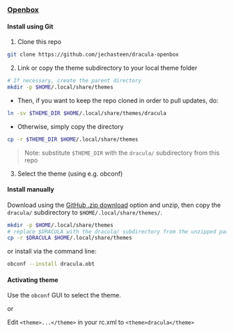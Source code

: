 ### [Openbox](https://openbox)

#### Install using Git

1. Clone this repo

```sh
git clone https://github.com/jechasteen/dracula-openbox
```

2. Link or copy the theme subdirectory to your local theme folder

```sh
# If necessary, create the parent directory
mkdir -p $HOME/.local/share/themes
```
* Then, if you want to keep the repo cloned in order to pull updates, do:

```sh
ln -sv $THEME_DIR $HOME/.local/share/themes/dracula
```

* Otherwise, simply copy the directory

```sh
cp -r $THEME_DIR $HOME/.local/share/themes
```

> Note: substitute `$THEME_DIR` with the `dracula/` subdirectory from this repo

3. Select the theme (using e.g. obconf)

#### Install manually

Download using the [GitHub .zip download](https://github.com/jechasteen/dracula-openbox/archive/master.zip) option and unzip, then copy the `dracula/` subdirectory to `$HOME/.local/share/themes/`.

```sh
mkdir -p $HOME/.local/share/themes
# replace $DRACULA with the dracula/ subdirectory from the unzipped package.
cp -r $DRACULA $HOME/.local/share/themes
```

or install via the command line:

```sh
obconf --install dracula.obt
```

#### Activating theme

Use the `obconf` GUI to select the theme.

or

Edit `<theme>...</theme>` in your rc.xml to `<theme>dracula</theme>`